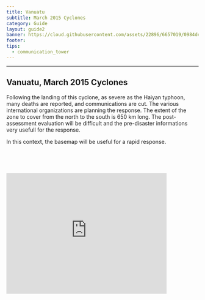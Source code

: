 ```yaml
---
title: Vanuatu
subtitle: March 2015 Cyclones
category: Guide
layout: guide2
banner: https://cloud.githubusercontent.com/assets/22896/6657019/0984deaa-cb14-11e4-919c-2ef0eb0ff219.png
footer: 
tips:
  - communication_tower
---
```


<div id="test" class="col-lg-5 col-sm-6">
<hr class="section-heading-spacer">
<div class="clearfix"></div>

<h2 class="section-heading">Vanuatu, March 2015 Cyclones</h2>

<p>Following the landing of this cyclone, as severe as the Haiyan typhoon, many deaths are reported, and communications are cut. The various international organizations are planning the response. The extent of the zone to cover from the north to the south is 650 km long. The post-assessment evaluation will be difficult and the pre-disaster informations very usefull for the response.

In this context, the basemap will be useful for a rapid response.</p>
</div>
<div class="col-lg-5 col-lg-offset-2 col-sm-6">
<iframe style="margin-top:60px" width="420" height="315" frameborder="0" scrolling="no" marginheight="0" marginwidth="0" src="http://www.openstreetmap.org/export/embed.html?bbox=159.609375%2C-20.663626054152797%2C174.44091796875%2C-12.672496436545655&amp;layer=mapnik"></iframe>
</div>
